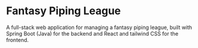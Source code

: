 # Fantasy Piping League

A full-stack web application for managing a fantasy piping league, built with Spring Boot (Java) for the backend and React and tailwind CSS for the frontend.
